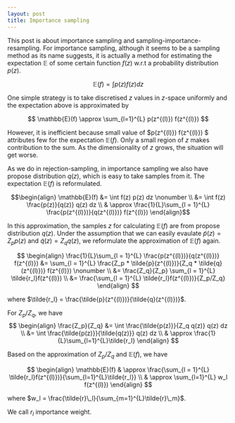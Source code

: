 ```yaml
---
layout: post
title: Importance sampling
---
```

This post is about importance sampling and sampling-importance-resampling. For importance sampling, although it seems to be a sampling method as its name suggests, it is actually a method for estimating the expectation $\mathbb{E}$ of some certain function $f(z)$ w.r.t a probability distribution $p(z)$.

$$\mathbb{E}(f) = \int p(z) f(z) dz$$

One simple strategy is to take discretised $z$ values in $z$-space uniformly and the expectation above is approximated by

$$ \mathbb{E}(f) \approx \sum_{l=1}^{L} p(z^{(l)}) f(z^{(l)}) $$

However, it is inefficient because small value of $p(z^{(l)}) f(z^{(l)}) $ attributes few for the expectation $\mathbb{E}(f)$. Only a small region of $z$ makes contribution to the sum. As the dimensionality of $z$ grows, the situation will get worse.

As we do in rejection-sampling, in importance sampling we also have propose distribution $q(z)$, which is easy to take samples from it. The expectation $\mathbb{E}(f)$ is reformulated.

$$\begin{align}
\mathbb{E}(f) &= \int f(z) p(z) dz \nonumber \\
&= \int f(z) \frac{p(z)}{q(z)} q(z) dz \\
& \approx  \frac{1}{L}\sum_{l = 1}^{L} \frac{p(z^{(l)})}{q(z^{(l)})} f(z^{(l)})
\end{align}$$

In this approximation, the samples $z$ for calculating $\mathbb{E}(f)$ are from propose distribution $q(z)$. Under the assumption that we can easily evaulate $\tilde{p}(z) = Z_p p(z)$ and $\tilde{q}(z) = Z_q q(z)$, we reformulate the approximation of $\mathbb{E}(f)$ again.

$$
\begin{align}
\frac{1}{L}\sum_{l = 1}^{L} \frac{p(z^{(l)})}{q(z^{(l)})} f(z^{(l)}) &= \sum_{l = 1}^{L} \frac{Z_p * \tilde{p}(z^{(l)})}{Z_q * \tilde{q}(z^{(l)})} f(z^{(l)}) \nonumber \\
&= \frac{Z_q}{Z_p} \sum_{l = 1}^{L} \tilde{r_l}f(z^{(l)}) \\
&= \frac{\sum_{l = 1}^{L} \tilde{r_l}f(z^{(l)})}{Z_p/Z_q}
\end{align}
$$

where $\tilde{r_l} = \frac{\tilde{p}(z^{(l)})}{\tilde{q}(z^{(l)})}$.

For $Z_p/Z_q$, we have
$$
\begin{align}
\frac{Z_p}{Z_q} &= \int \frac{\tilde{p(z)}}{Z_q q(z)} q(z) dz \\
&= \int \frac{\tilde{p(z)}}{\tilde{q(z)}} q(z) dz \\
& \approx \frac{1}{L}\sum_{l=1}^{L}\tilde{r_l}
\end{align}
$$

Based on the approximation of $Z_p/Z_q$ and $\mathbb{E}(f)$, we have 

$$
\begin{align}
\mathbb{E}(f) & \approx \frac{\sum_{l = 1}^{L} \tilde{r_l}f(z^{(l)})}{\sum_{l=1}^{L}\tilde{r_l}} \\
& \approx \sum_{l=1}^{L} w_l f(z^{(l)})
\end{align}
$$

where $w_l = \frac{\tilde{r}\_l}{\sum_{m=1}^{L}\tilde{r}\_m}$.

We call $r_l$ importance weight.
